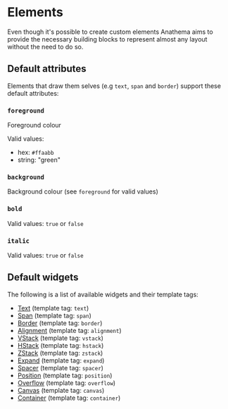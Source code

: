 # Elements

Even though it's possible to create custom elements Anathema aims to provide
the necessary building blocks to represent almost any layout without the need
to do so.

## Default attributes

Elements that draw them selves (e.g `text`, `span` and `border`) support these default
attributes:

### `foreground` 

Foreground colour

Valid values:
* hex: `#ffaabb`
* string: "green"

### `background` 

Background colour (see `foreground` for valid values)

### `bold`

Valid values:
`true` or `false`

### `italic`

Valid values:
`true` or `false`

## Default widgets

The following is a list of available widgets and their template tags:

- [Text](./elements/text.md) (template tag: `text`)
- [Span](./elements/span.md) (template tag: `span`)
- [Border](./elements/border.md) (template tag: `border`)
- [Alignment](./elements/alignment.md) (template tag: `alignment`)
- [VStack](./elements/vstack.md) (template tag: `vstack`)
- [HStack](./elements/hstack.md) (template tag: `hstack`)
- [ZStack](./elements/zstack.md) (template tag: `zstack`)
- [Expand](./elements/expand.md) (template tag: `expand`)
- [Spacer](./elements/spacer.md) (template tag: `spacer`)
- [Position](./elements/position.md) (template tag: `position`)
- [Overflow](./elements/overflow.md) (template tag: `overflow`)
- [Canvas](./elements/canvas.md) (template tag: `canvas`)
- [Container](./elements/container.md) (template tag: `container`)
